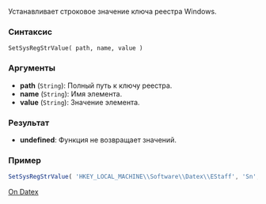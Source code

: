 Устанавливает строковое значение ключа реестра Windows.

### Синтаксис
`SetSysRegStrValue( path, name, value )`

### Аргументы
- **path** (`String`): Полный путь к ключу реестра.
- **name** (`String`): Имя элемента.
- **value** (`String`): Значение элемента.

### Результат
- **undefined**: Функция не возвращает значений.

### Пример
```js
SetSysRegStrValue( 'HKEY_LOCAL_MACHINE\\Software\\Datex\\EStaff', 'Sn', 'AHYC-52DG-87RT' )
```

[On Datex](http://docs.datex.ru/article.htm?id=5620276892448878761)